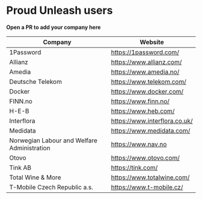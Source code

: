 # Proud Unleash users

**Open a PR to add your company here**

| Company                                     | Website                        |
|---------------------------------------------|--------------------------------|
| 1Password                                   | https://1password.com/         |
| Allianz                                     | https://www.allianz.com/       |
| Amedia                                      | https://www.amedia.no/         |
| Deutsche Telekom                            | https://www.telekom.com/       |
| Docker                                      | https://www.docker.com/        |
| FINN.no                                     | https://www.finn.no/           |
| H-E-B                                       | https://www.heb.com/           |
| Interflora                                  | https://www.interflora.co.uk/  |
| Medidata                                    | https://www.medidata.com/      |
| Norwegian Labour and Welfare Administration | https://www.nav.no             |
| Otovo                                       | https://www.otovo.com/         |
| Tink AB                                     | https://tink.com/              |
| Total Wine & More                           | https://www.totalwine.com/     |
| T-Mobile Czech Republic a.s.                | https://www.t-mobile.cz/       |
